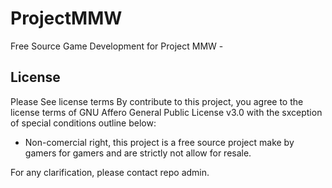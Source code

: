 # ProjectMMW
Free Source Game Development for Project MMW - 

## License
Please See license terms
By contribute to this project, you agree to the license terms of GNU Affero General Public License v3.0 with the sxception of special conditions outline below:
- Non-comercial right, this project is a free source project make by gamers for gamers and are strictly not allow for resale.

For any clarification, please contact repo admin. 
